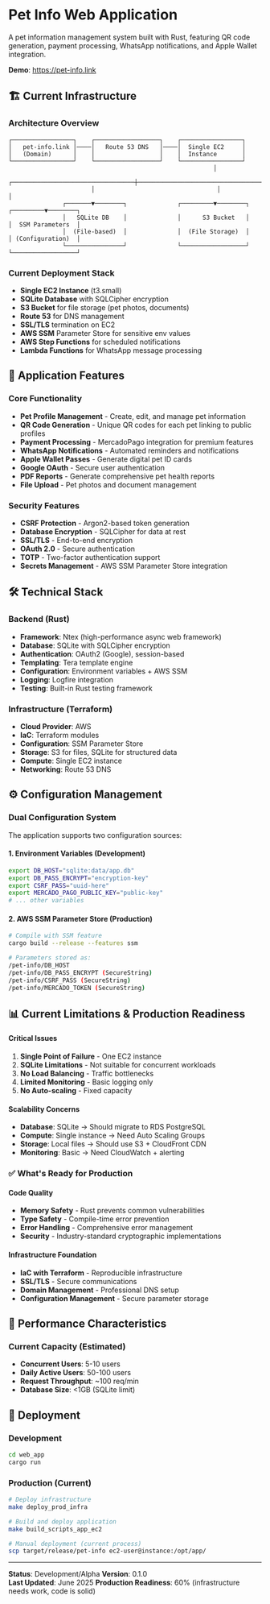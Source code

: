 # Pet Info Web Application

A pet information management system built with Rust, featuring QR code generation, payment processing, WhatsApp notifications, and Apple Wallet integration.

**Demo**: https://pet-info.link

## 🏗️ Current Infrastructure

### Architecture Overview
```
┌─────────────────┐    ┌──────────────────┐    ┌─────────────────┐
│   pet-info.link │────│   Route 53 DNS   │────│  Single EC2     │
│   (Domain)      │    │                  │    │  Instance       │
└─────────────────┘    └──────────────────┘    └─────────────────┘
                                                         │
                       ┌──────────────────────────────────┼──────────────────────────────────┐
                       │                                  │                                  │
               ┌───────▼────────┐              ┌─────────▼────────┐              ┌─────────▼────────┐
               │   SQLite DB    │              │      S3 Bucket   │              │  SSM Parameters  │
               │  (File-based)  │              │  (File Storage)  │              │ (Configuration)  │
               └────────────────┘              └──────────────────┘              └──────────────────┘
```

### Current Deployment Stack
- **Single EC2 Instance** (t3.small)
- **SQLite Database** with SQLCipher encryption
- **S3 Bucket** for file storage (pet photos, documents)
- **Route 53** for DNS management
- **SSL/TLS** termination on EC2
- **AWS SSM** Parameter Store for sensitive env values
- **AWS Step Functions** for scheduled notifications
- **Lambda Functions** for WhatsApp message processing

## 🚀 Application Features

### Core Functionality
- **Pet Profile Management** - Create, edit, and manage pet information
- **QR Code Generation** - Unique QR codes for each pet linking to public profiles
- **Payment Processing** - MercadoPago integration for premium features
- **WhatsApp Notifications** - Automated reminders and notifications
- **Apple Wallet Passes** - Generate digital pet ID cards
- **Google OAuth** - Secure user authentication
- **PDF Reports** - Generate comprehensive pet health reports
- **File Upload** - Pet photos and document management

### Security Features
- **CSRF Protection** - Argon2-based token generation
- **Database Encryption** - SQLCipher for data at rest
- **SSL/TLS** - End-to-end encryption
- **OAuth 2.0** - Secure authentication
- **TOTP** - Two-factor authentication support
- **Secrets Management** - AWS SSM Parameter Store integration

## 🛠️ Technical Stack

### Backend (Rust)
- **Framework**: Ntex (high-performance async web framework)
- **Database**: SQLite with SQLCipher encryption
- **Authentication**: OAuth2 (Google), session-based
- **Templating**: Tera template engine
- **Configuration**: Environment variables + AWS SSM
- **Logging**: Logfire integration
- **Testing**: Built-in Rust testing framework

### Infrastructure (Terraform)
- **Cloud Provider**: AWS
- **IaC**: Terraform modules
- **Configuration**: SSM Parameter Store
- **Storage**: S3 for files, SQLite for structured data
- **Compute**: Single EC2 instance
- **Networking**: Route 53 DNS

## ⚙️ Configuration Management

### Dual Configuration System
The application supports two configuration sources:

#### 1. Environment Variables (Development)
```bash
export DB_HOST="sqlite:data/app.db"
export DB_PASS_ENCRYPT="encryption-key"
export CSRF_PASS="uuid-here"
export MERCADO_PAGO_PUBLIC_KEY="public-key"
# ... other variables
```

#### 2. AWS SSM Parameter Store (Production)
```bash
# Compile with SSM feature
cargo build --release --features ssm

# Parameters stored as:
/pet-info/DB_HOST
/pet-info/DB_PASS_ENCRYPT (SecureString)
/pet-info/CSRF_PASS (SecureString)
/pet-info/MERCADO_TOKEN (SecureString)
```


## 📊 Current Limitations & Production Readiness

#### Critical Issues
1. **Single Point of Failure** - One EC2 instance
2. **SQLite Limitations** - Not suitable for concurrent workloads
3. **No Load Balancing** - Traffic bottlenecks
4. **Limited Monitoring** - Basic logging only
5. **No Auto-scaling** - Fixed capacity

#### Scalability Concerns
- **Database**: SQLite → Should migrate to RDS PostgreSQL
- **Compute**: Single instance → Need Auto Scaling Groups
- **Storage**: Local files → Should use S3 + CloudFront CDN
- **Monitoring**: Basic → Need CloudWatch + alerting

### ✅ What's Ready for Production

#### Code Quality
- **Memory Safety** - Rust prevents common vulnerabilities
- **Type Safety** - Compile-time error prevention
- **Error Handling** - Comprehensive error management
- **Security** - Industry-standard cryptographic implementations

#### Infrastructure Foundation
- **IaC with Terraform** - Reproducible infrastructure
- **SSL/TLS** - Secure communications
- **Domain Management** - Professional DNS setup
- **Configuration Management** - Secure parameter storage

## 🎯 Performance Characteristics

### Current Capacity (Estimated)
- **Concurrent Users**: 5-10 users
- **Daily Active Users**: 50-100 users
- **Request Throughput**: ~100 req/min
- **Database Size**: <1GB (SQLite limit)

## 🚀 Deployment

### Development
```bash
cd web_app
cargo run
```

### Production (Current)
```bash
# Deploy infrastructure
make deploy_prod_infra

# Build and deploy application
make build_scripts_app_ec2

# Manual deployment (current process)
scp target/release/pet-info ec2-user@instance:/opt/app/
```

---

**Status**: Development/Alpha
**Version**: 0.1.0  
**Last Updated**: June 2025
**Production Readiness**: 60% (infrastructure needs work, code is solid)
